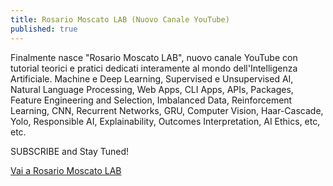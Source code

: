 ```yaml
---
title: Rosario Moscato LAB (Nuovo Canale YouTube)
published: true
---
```

Finalmente nasce "Rosario Moscato LAB", nuovo canale YouTube con tutorial teorici e pratici dedicati interamente al mondo dell'Intelligenza Artificiale.
Machine e Deep Learning, Supervised e Unsupervised AI, Natural Language Processing, Web Apps, CLI Apps, APIs, Packages, Feature Engineering and Selection,
Imbalanced Data, Reinforcement Learning, CNN, Recurrent Networks, GRU, Computer Vision, Haar-Cascade, Yolo, Responsible AI, Explainability, Outcomes Interpretation, AI Ethics, etc, etc.

SUBSCRIBE and Stay Tuned!

[Vai a Rosario Moscato LAB](https://www.youtube.com/channel/UCDn-FahQNJQOekLrOcR7-7Q "Rosario Moscato LAB")

